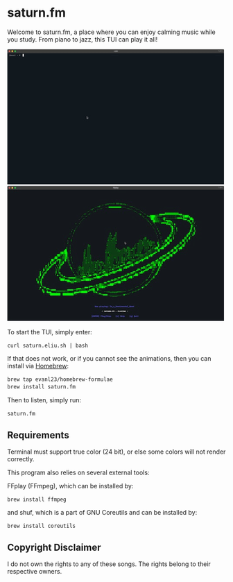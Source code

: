 # saturn.fm
Welcome to saturn.fm, a place where you can enjoy calming music while you study. From piano to jazz, this TUI can play it all!

![Demo1](demo.gif) ![Demo2](demo2.gif)

To start the TUI, simply enter:
```
curl saturn.eliu.sh | bash
```

If that does not work, or if you cannot see the animations, then you can install via [Homebrew](https://brew.sh):
```bash
brew tap evanl23/homebrew-formulae
brew install saturn.fm
```

Then to listen, simply run:
```bash
saturn.fm
```

## Requirements
Terminal must support true color (24 bit), or else some colors will not render correctly. 

This program also relies on several external tools: 

FFplay (FFmpeg), which can be installed by: 
```
brew install ffmpeg
```

and shuf, which is a part of GNU Coreutils and can be installed by: 
```
brew install coreutils
```

## Copyright Disclaimer
I do not own the rights to any of these songs. The rights belong to their respective owners. 
